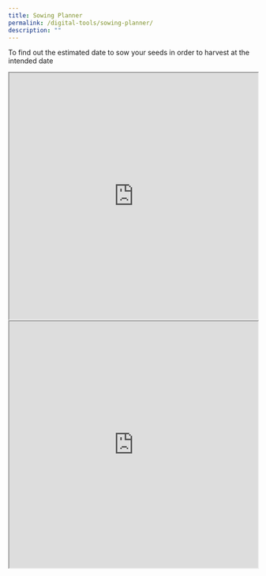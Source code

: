 ```yaml
---
title: Sowing Planner
permalink: /digital-tools/sowing-planner/
description: ""
---
```

To find out the estimated date to sow your seeds in order to harvest at the intended date

<iframe style="width:100%;height:500px" src="https://www.checkfirst.gov.sg/c/97e60ed3-c660-4ab6-b609-98f84e9ac161"></iframe>

<iframe style="width:100%;height:500px" src="https://www.checkfirst.gov.sg/c/00144442-e80b-4725-b1a3-71b2cfd13ba6"></iframe>